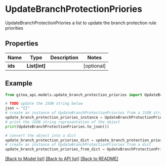 # UpdateBranchProtectionPriories

UpdateBranchProtectionPriories a list to update the branch protection rule priorities

## Properties

Name | Type | Description | Notes
------------ | ------------- | ------------- | -------------
**ids** | **List[int]** |  | [optional] 

## Example

```python
from gitea_api.models.update_branch_protection_priories import UpdateBranchProtectionPriories

# TODO update the JSON string below
json = "{}"
# create an instance of UpdateBranchProtectionPriories from a JSON string
update_branch_protection_priories_instance = UpdateBranchProtectionPriories.from_json(json)
# print the JSON string representation of the object
print(UpdateBranchProtectionPriories.to_json())

# convert the object into a dict
update_branch_protection_priories_dict = update_branch_protection_priories_instance.to_dict()
# create an instance of UpdateBranchProtectionPriories from a dict
update_branch_protection_priories_from_dict = UpdateBranchProtectionPriories.from_dict(update_branch_protection_priories_dict)
```
[[Back to Model list]](../README.md#documentation-for-models) [[Back to API list]](../README.md#documentation-for-api-endpoints) [[Back to README]](../README.md)


